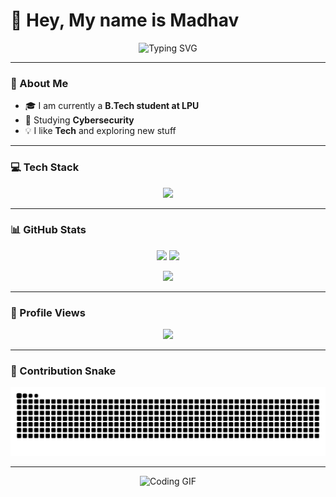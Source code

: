 # 👋 Hey, My name is Madhav  

<p align="center">
  <img src="https://readme-typing-svg.demolab.com?font=Fira+Code&pause=1000&color=6AF7EB&center=true&vCenter=true&width=500&lines=Welcome+to+My+Personal+Repository" alt="Typing SVG" />
</p>

---

### 🚀 About Me
- 🎓 I am currently a **B.Tech student at LPU**
- 🔐 Studying **Cybersecurity**
- 💡 I like **Tech** and exploring new stuff

---

### 💻 Tech Stack
<p align="center">
  <img src="https://skillicons.dev/icons?i=python,pytorch,git,github,vscode,linux" />
</p>

---

### 📊 GitHub Stats
<p align="center">
  <img height="150" src="https://github-readme-stats.vercel.app/api?username=Crimson-blue&show_icons=true&theme=radical" />
  <img height="150" src="https://github-readme-streak-stats.herokuapp.com/?user=Crimson-blue&theme=radical" />
</p>

<p align="center">
  <img height="150" src="https://github-readme-stats.vercel.app/api/top-langs/?username=Crimson-blue&layout=compact&theme=radical" />
</p>

---

### 👀 Profile Views
<p align="center">
  <img src="https://komarev.com/ghpvc/?username=Crimson-blue&color=blue&style=flat-square">
</p>

---

### 🐍 Contribution Snake
<p align="center">
  <img src="https://raw.githubusercontent.com/Crimson-blue/Crimson-blue/output/github-contribution-grid-snake.svg" alt="snake animation"/>
</p>

---

<p align="center">
  <img src="https://media.giphy.com/media/bGgsc5mWoryfgKBx1u/giphy.gif" width="400" alt="Coding GIF">
</p>
